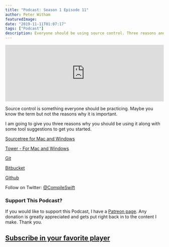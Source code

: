 ```yaml
---
title: "Podcast: Season 1 Episode 11"
author: Peter Witham
featuredImage:
date: "2019-11-11T01:07:17"
tags: ["Podcast"]
description: Everyone should be using source control. Three reasons and some tools to get you started.
---
```


<iframe width="100%" height="180" frameborder="no" scrolling="no" seamless src="https://share.transistor.fm/e/fa7e521b/dark"></iframe>

Source control is something everyone should be practicing. Maybe you know the term but not the reasons why it is important.

I am going to give you three reasons why you should be using it along with some tool suggestions to get you started.

[Sourcetree for Mac and Windows](https://www.sourcetreeapp.com/)

[Tower - For Mac and Windows](https://www.git-tower.com/mac)

[Git](https://git-scm.com/)

[Bitbucket](https://bitbucket.org/product/)

[Github](https://github.com/)

Follow on Twitter: [@CompileSwift](https://twitter.com/compileswift)

### Support This Podcast?

If you would like to support this Podcast, I have a [Patreon page](https://patreon.com/pwcom). Any donation is greatly appreciated and gets put right back in to the content I make.
Thank you.

## [Subscribe in your favorite player](https://pw.d.pr/5TbjRs)
